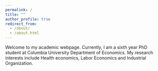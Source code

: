 ```yaml
---
permalink: /
title: ""
author_profile: true
redirect_from: 
  - /about/
  - /about.html
---
```


Welcome to my academic webpage. Currently, I am a sixth year PhD student at Columbia University Department of Economics. My research interests include Health economics, Labor Economics and Industrial Organization.

